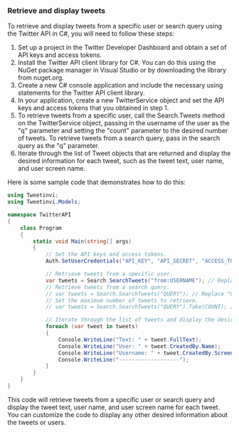 ### Retrieve and display tweets
To retrieve and display tweets from a specific user or search query using the Twitter API in C#, you will need to follow these steps:

1. Set up a project in the Twitter Developer Dashboard and obtain a set of API keys and access tokens.
2. Install the Twitter API client library for C#. You can do this using the NuGet package manager in Visual Studio or by downloading the library from nuget.org.
3. Create a new C# console application and include the necessary using statements for the Twitter API client library.
4. In your application, create a new TwitterService object and set the API keys and access tokens that you obtained in step 1.
5. To retrieve tweets from a specific user, call the Search.Tweets method on the TwitterService object, passing in the username of the user as the "q" parameter and setting the "count" parameter to the desired number of tweets. To retrieve tweets from a search query, pass in the search query as the "q" parameter.
6. Iterate through the list of Tweet objects that are returned and display the desired information for each tweet, such as the tweet text, user name, and user screen name.

Here is some sample code that demonstrates how to do this:


```csharp
using Tweetinvi;
using Tweetinvi.Models;

namespace TwitterAPI
{
    class Program
    {
        static void Main(string[] args)
        {
            // Set the API keys and access tokens.
            Auth.SetUserCredentials("API_KEY", "API_SECRET", "ACCESS_TOKEN", "ACCESS_TOKEN_SECRET");

            // Retrieve tweets from a specific user.
            var tweets = Search.SearchTweets("from:USERNAME"); // Replace "USERNAME" with the desired username.
            // Retrieve tweets from a search query.
            // var tweets = Search.SearchTweets("QUERY"); // Replace "QUERY" with the desired search query.
            // Set the maximum number of tweets to retrieve.
            // var tweets = Search.SearchTweets("QUERY").Take(COUNT); // Replace "QUERY" with the desired search query and "COUNT" with the desired number of tweets.

            // Iterate through the list of tweets and display the desired information.
            foreach (var tweet in tweets)
            {
                Console.WriteLine("Text: " + tweet.FullText);
                Console.WriteLine("User: " + tweet.CreatedBy.Name);
                Console.WriteLine("Username: " + tweet.CreatedBy.ScreenName);
                Console.WriteLine("-------------------");
            }
        }
    }
}

```


This code will retrieve tweets from a specific user or search query and display the tweet text, user name, and user screen name for each tweet. You can customize the code to display any other desired information about the tweets or users.
